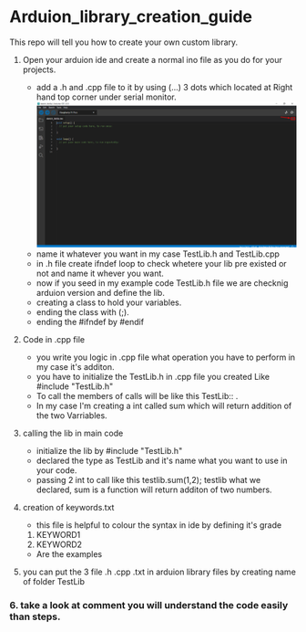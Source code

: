 # **Arduion_library_creation_guide**
This repo will tell you how to create your own custom library.



1. Open your arduion ide and create a normal ino file as you do for your projects.
 
    - add a .h and .cpp file to it by using (...) 3 dots which located at Right hand top corner under serial monitor.
    ![image](/assets/images/arduinodot.png "test")
    - name it whatever you want in my case TestLib.h and TestLib.cpp
    - in .h file create ifndef loop to check whetere your lib pre existed or not and name it whever you want.
    - now if you seed in my example code TestLib.h file we are checknig arduion version and define the lib.
    - creating a class to hold your variables.
    - ending the class with (;).
    - ending the #ifndef by #endif

2. Code in .cpp file 
    - you write you logic in .cpp file what operation you have to perform in my case it's additon.
    - you have to initialize the TestLib.h in .cpp file you created Like #include "TestLib.h"
    - To call the members of calls will be like this TestLib:: . 
    - In my case I'm creating a int called sum which will return addition of the two Varriables.


3. calling the lib in main code
    - initialize the lib by #include "TestLib.h" 
    - declared the type as TestLib  and it's name what you want to use in your code.
    - passing 2 int to call like this testlib.sum(1,2); testlib what we declared, sum is a function will return additon of two numbers.

4. creation of keywords.txt
    - this file is helpful to colour the syntax in ide by defining it's grade
    1. KEYWORD1
    2. KEYWORD2
    - Are the examples 
5. you can put the 3 file .h .cpp .txt in arduion library files by creating name of folder TestLib


### 6. take a look at comment you will understand the code easily than steps.